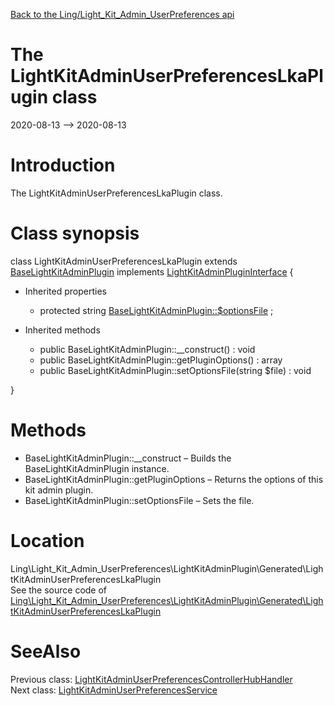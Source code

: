 [Back to the Ling/Light_Kit_Admin_UserPreferences api](https://github.com/lingtalfi/Light_Kit_Admin_UserPreferences/blob/master/doc/api/Ling/Light_Kit_Admin_UserPreferences.md)



The LightKitAdminUserPreferencesLkaPlugin class
================
2020-08-13 --> 2020-08-13






Introduction
============

The LightKitAdminUserPreferencesLkaPlugin class.



Class synopsis
==============


class <span class="pl-k">LightKitAdminUserPreferencesLkaPlugin</span> extends [BaseLightKitAdminPlugin](https://github.com/lingtalfi/Light_Kit_Admin/blob/master/doc/api/Ling/Light_Kit_Admin/LightKitAdminPlugin/BaseLightKitAdminPlugin.md) implements [LightKitAdminPluginInterface](https://github.com/lingtalfi/Light_Kit_Admin/blob/master/doc/api/Ling/Light_Kit_Admin/LightKitAdminPlugin/LightKitAdminPluginInterface.md) {

- Inherited properties
    - protected string [BaseLightKitAdminPlugin::$optionsFile](#property-optionsFile) ;

- Inherited methods
    - public BaseLightKitAdminPlugin::__construct() : void
    - public BaseLightKitAdminPlugin::getPluginOptions() : array
    - public BaseLightKitAdminPlugin::setOptionsFile(string $file) : void

}






Methods
==============

- BaseLightKitAdminPlugin::__construct &ndash; Builds the BaseLightKitAdminPlugin instance.
- BaseLightKitAdminPlugin::getPluginOptions &ndash; Returns the options of this kit admin plugin.
- BaseLightKitAdminPlugin::setOptionsFile &ndash; Sets the file.





Location
=============
Ling\Light_Kit_Admin_UserPreferences\LightKitAdminPlugin\Generated\LightKitAdminUserPreferencesLkaPlugin<br>
See the source code of [Ling\Light_Kit_Admin_UserPreferences\LightKitAdminPlugin\Generated\LightKitAdminUserPreferencesLkaPlugin](https://github.com/lingtalfi/Light_Kit_Admin_UserPreferences/blob/master/LightKitAdminPlugin/Generated/LightKitAdminUserPreferencesLkaPlugin.php)



SeeAlso
==============
Previous class: [LightKitAdminUserPreferencesControllerHubHandler](https://github.com/lingtalfi/Light_Kit_Admin_UserPreferences/blob/master/doc/api/Ling/Light_Kit_Admin_UserPreferences/ControllerHub/Generated/LightKitAdminUserPreferencesControllerHubHandler.md)<br>Next class: [LightKitAdminUserPreferencesService](https://github.com/lingtalfi/Light_Kit_Admin_UserPreferences/blob/master/doc/api/Ling/Light_Kit_Admin_UserPreferences/Service/LightKitAdminUserPreferencesService.md)<br>
